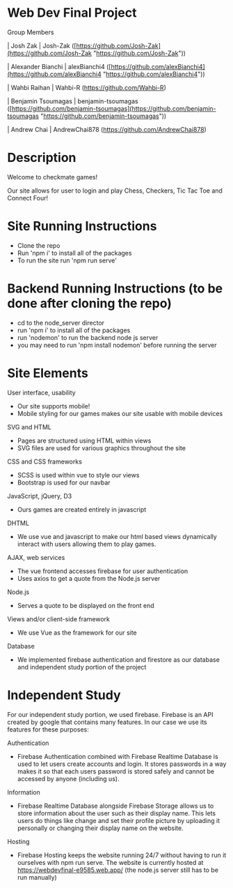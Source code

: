 
# Web Dev Final Project

Group Members

| Josh Zak | Josh-Zak ([https://github.com/Josh-Zak](https://github.com/Josh-Zak "https://github.com/Josh-Zak"))

| Alexander Bianchi | alexBianchi4 ([https://github.com/alexBianchi4](https://github.com/alexBianchi4 "https://github.com/alexBianchi4"))

| Wahbi Raihan | Wahbi-R (https://github.com/Wahbi-R)

| Benjamin Tsoumagas | benjamin-tsoumagas ([https://github.com/benjamin-tsoumagas](https://github.com/benjamin-tsoumagas "https://github.com/benjamin-tsoumagas"))

| Andrew Chai | AndrewChai878 (https://github.com/AndrewChai878)


# Description
Welcome to checkmate games!

Our site allows for user to login and play Chess, Checkers, Tic Tac Toe and Connect Four!

# Site Running Instructions
- Clone the repo
- Run 'npm i' to install all of the packages
- To run the site run 'npm run serve'

# Backend Running Instructions (to be done after cloning the repo)
- cd to the node_server director
- run 'npm i' to install all of the packages
- run 'nodemon' to run the backend node js server
- you may need to run 'npm install nodemon' before running the server

# Site Elements

User interface, usability
-   Our site supports mobile! 
-   Mobile styling for our games makes our site usable with mobile devices

SVG and HTML
-   Pages are structured using HTML within views
-   SVG files are used for various graphics throughout the site

CSS and CSS frameworks
-   SCSS is used within vue to style our views
-   Bootstrap is used for our navbar

JavaScript, jQuery, D3
-   Ours games are created entirely in javascript

DHTML
-   We use vue and javascript to make our html based views dynamically interact with users allowing them to play games.

AJAX, web services
-   The vue frontend accesses firebase for user authentication
-   Uses axios to get a quote from the Node.js server

Node.js
-   Serves a quote to be displayed on the front end

Views and/or client-side framework
-   We use Vue as the framework for our site

Database
-   We implemented firebase authentication and firestore as our database and independent study portion of the project

# Independent Study
For our independent study portion, we used firebase. Firebase is an API created by google that contains many features. 
In our case we use its features for these purposes:

Authentication
-   Firebase Authentication combined with Firebase Realtime Database is used to let users create accounts and login.
    It stores passwords in a way makes it so that each users password is stored safely and cannot be accessed by anyone (including us).

Information
-   Firebase Realtime Database alongside Firebase Storage allows us to store information about the user such as their display name.
    This lets users do things like change and set their profile picture by uploading it personally or changing their display name on the website.   

Hosting
-   Firebase Hosting keeps the website running 24/7 without having to run it ourselves with npm run serve. The website is currently hosted at
    https://webdevfinal-e9585.web.app/
    (the node.js server still has to be run manually)
